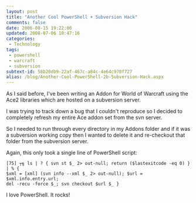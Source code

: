```yaml
---
layout: post
title: "Another Cool PowerShell + Subversion Hack"
comments: false
date: 2006-08-15 19:22:00
updated: 2008-07-06 10:47:16
categories:
 - Technology
tags:
 - powershell
 - warcraft
 - subversion
subtext-id: 58b20db9-22af-467c-a84c-4e64c970f727
alias: /blog/Another-Cool-PowerShell-2b-Subversion-Hack.aspx
---
```



As I said before, I've been writing an Addon for World of Warcraft using the Ace2 libraries which are hosted on a subversion server. 

I was trying to track down a bug that I couldn't reproduce so I decided to completely refresh my entire Ace addon set from the svn server. 

So I needed to run through every directory in my Addons folder and if it was a subversion working copy then I wanted to delete it and re-checkout that folder from the subversion server. 

Again, this only took a single line of PowerShell script: 
    
    
    [75] ┬╗ ls | ? { svn st $_ 2> out-null; return ($lastexitcode -eq 0) } | % { 
    $xml = [xml] (svn info --xml $_ 2> out-null); $url = $xml.info.entry.url; 
    del -recu -force $_; svn checkout $url $_ }
    

I love PowerShell. It rocks! 

